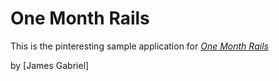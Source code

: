 # One Month Rails

This is the pinteresting sample application for 
[*One Month Rails*](http://onemonthrails.com)

by [James Gabriel]
